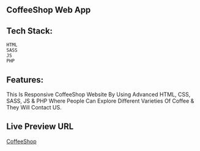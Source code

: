 ## CoffeeShop Web App

## Tech Stack:

    HTML
    SASS
    JS
    PHP

## Features:

This Is Responsive CoffeeShop Website By Using Advanced HTML, CSS, SASS, JS & PHP Where People Can Explore Different Varieties Of Coffee & They Will Contact US.


## Live Preview URL

[CoffeeShop](https://sizcoffeeshop.netlify.app/)
